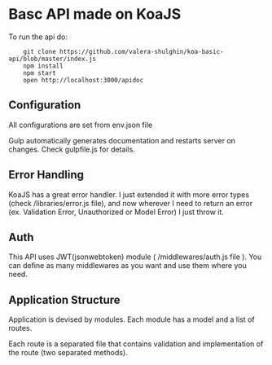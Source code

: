 <h1>Basc API made on KoaJS</h1>

To run the api do: 
```
    git clone https://github.com/valera-shulghin/koa-basic-api/blob/master/index.js
    npm install
    npm start
    open http://localhost:3000/apidoc
```

<h2>Configuration</h2>
<p>All configurations are set from env.json file</p>
<p>Gulp automatically generates documentation and restarts server on changes. Check gulpfile.js for details. </p>

<h2>Error Handling</h2>
<p>KoaJS has a great error handler. I just extended it with more error types (check /libraries/error.js file), and now wherever I need to return an error (ex. Validation Error, Unauthorized or Model Error) I just throw it. </p>

<h2>Auth</h2>
<p>This API uses JWT(jsonwebtoken) module ( /middlewares/auth.js file ). You can define as many middlewares as you want and use them where you need.</p>

<h2>Application Structure</h2>
<p>Application is devised by modules. Each module has a model and a list of routes. </p>
<p>Each route is a separated file that contains validation and implementation of the route (two separated methods).  </p>